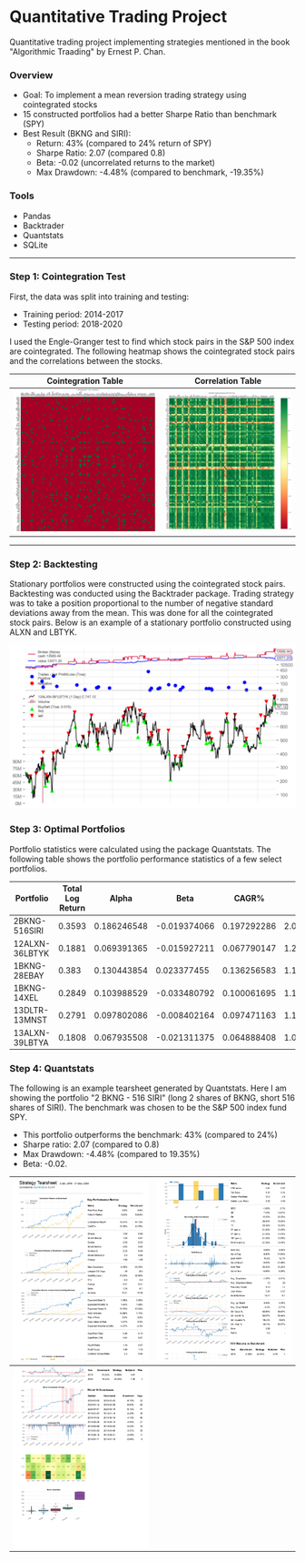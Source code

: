 # Quantitative Trading Project

Quantitative trading project implementing strategies mentioned in the book "Algorithmic Traading" by Ernest P. Chan.

### Overview
* Goal: To implement a mean reversion trading strategy using cointegrated stocks
* 15 constructed portfolios had a better Sharpe Ratio than benchmark (SPY)
* Best Result (BKNG and SIRI):
  * Return: 43% (compared to 24% return of SPY)
  * Sharpe Ratio: 2.07 (compared 0.8)
  * Beta: -0.02 (uncorrelated returns to the market)
  * Max Drawdown: -4.48% (compared to benchmark, -19.35%)

### Tools
* Pandas
* Backtrader
* Quantstats
* SQLite
---

### Step 1: Cointegration Test
First, the data was split into training and testing: 
* Training period: 2014-2017
* Testing period: 2018-2020

I used the Engle-Granger test to find which stock pairs in the S&P 500 index are cointegrated. 
The following heatmap shows the cointegrated stock pairs and the correlations between the stocks.

|   Cointegration Table   |  Correlation Table  |
|:-----------------------:|:-------------------:|
| ![img_8.png](img_9.png) | ![img_5](img_5.png) |

---

### Step 2: Backtesting
Stationary portfolios were constructed using the cointegrated stock pairs. Backtesting was conducted using the Backtrader package.
Trading strategy was to take a position proportional to the number of negative standard deviations away from the mean. 
This was done for all the cointegrated stock pairs. Below is an example of a stationary portfolio constructed using ALXN and LBTYK.

![img_7.png](img_7.png)

### Step 3: Optimal Portfolios
Portfolio statistics were calculated using the package Quantstats. 
The following table shows the portfolio performance statistics of a few select portfolios. 

| Portfolio                          |Total Log Return   |Alpha              |Beta                 |CAGR%              |Sharpe            |Sortino           |Max Drawdown|Volatility         |R2                   |Calmar            |Skew              |Kurtosis          |Expected Return       |Kelly              |Risk of Ruin|Daily VaR            |VaR                  |Expected Shortfall   |Daily Expected Shortfall|Payoff Ratio      |Profit Factor     |UPI               |Win Rate          |Best  |Worst  |
|------------------------------------|-------------------|-------------------|---------------------|-------------------|------------------|------------------|------------|-------------------|---------------------|------------------|------------------|------------------|----------------------|-------------------|------------|---------------------|---------------------|---------------------|------------------------|------------------|------------------|------------------|------------------|------|-------|
| 2BKNG-516SIRI  |0.3593             |0.186246548        |-0.019374066         |0.197292286        |2.066886882       |3.872781543       |-1          |0.088981604        |0.001059704          |4.407068698       |1.669768659       |11.10107626       |0.000714248           |0.211842908        |7.13E-267   |-0.0084901           |-0.0084901           |-0.014166667         |-0.014166667            |1.376109682       |1.638656924       |44.11380428       |0.543543544       |0.0416|-0.0236|
| 12ALXN-36LBTYK |0.1881             |0.069391365        |-0.015927211         |0.067790147        |1.226295752       |2.122967697       |-1          |0.054648009        |0.004579482          |2.066951249       |2.18029897        |23.34602693       |0.000260044           |0.126711733        |0           |-0.005396479         |-0.005396479         |-0.008180952         |-0.008180952            |1.223128509       |1.322569851       |29.90122609       |0.51953125        |0.0371|-0.0169|
| 1BKNG-28EBAY   |0.383              |0.130443854        |0.023377455          |0.136256583        |1.177114101       |2.164535532       |-1          |0.113894368        |0.002195017          |1.462304886       |2.092031412       |12.96714985       |0.000506567           |0.108563794        |0           |-0.011269273         |-0.011269273         |-0.016171429         |-0.016171429            |1.323928086       |1.283020196       |21.16274347       |0.492154066       |0.0584|-0.0278|
| 1BKNG-14XEL    |0.2849             |0.103988529        |-0.033480792         |0.100061695        |1.176661113       |2.025693431       |-1          |0.083966402        |0.008284083          |0.941565966       |1.364697339       |9.178137148       |0.000378163           |0.105857143        |0           |-0.008308202         |-0.008308202         |-0.012008333         |-0.012008333            |1.353892441       |1.278676194       |12.1729218        |0.485714286       |0.0345|-0.0276|
| 13DLTR-13MNST  |0.2791             |0.097802086        |-0.008402164         |0.097471163        |1.135047157       |2.281689462       |-1          |0.085018494        |0.000508911          |1.344949693       |3.940537441       |36.31992824       |0.000368813           |0.121455442        |0           |-0.008426343         |-0.008426343         |-0.011385714         |-0.011385714            |1.283382602       |1.315668956       |21.3167903        |0.50621118        |0.0635|-0.0161|
| 13ALXN-39LBTYA |0.1808             |0.067935508        |-0.021311375         |0.064888408        |1.035792477       |1.688967029       |-1          |0.062517649        |0.006264753          |1.651215037       |1.57631938        |17.9527452        |0.000249254           |0.10421688         |0           |-0.006220866         |-0.006220866         |-0.00964             |-0.00964                |1.186995738       |1.254438678       |21.55126972       |0.513812155       |0.0395|-0.0186|


### Step 4: Quantstats 

The following is an example tearsheet generated by Quantstats. Here I am showing the portfolio "2 BKNG - 516 SIRI" 
(long 2 shares of BKNG, short 516 shares of SIRI). The benchmark was chosen to 
be the S&P 500 index fund SPY. 

* This portfolio outperforms the benchmark: 43% (compared to 24%)
* Sharpe ratio: 2.07 (compared to 0.8)
* Max Drawdown: -4.48% (compared to 19.35%)
* Beta: -0.02.

![img_2.png](img_2.png)  |  ![img_3.png](img_3.png)
:-------------------------:|:-------------------------:
![img_4.png](img_4.png)|



